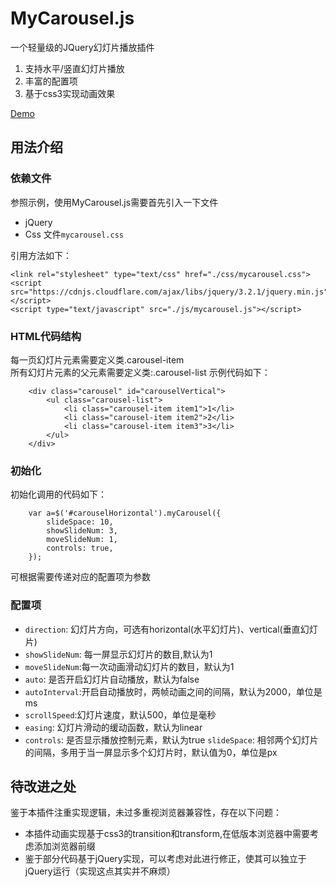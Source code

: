 # MyCarousel.js
一个轻量级的JQuery幻灯片播放插件   
1. 支持水平/竖直幻灯片播放
2. 丰富的配置项
3. 基于css3实现动画效果

[Demo](https://bobofangwei.github.io/UIcomponnets//%E8%BD%AE%E6%92%AD%E5%9B%BE/%E6%99%AE%E9%80%9A%E8%BD%AE%E6%92%AD%E5%9B%BE/demo/MyCarousel.html)

## 用法介绍
### 依赖文件
参照示例，使用MyCarousel.js需要首先引入一下文件
+ jQuery
+ Css 文件`mycarousel.css`

引用方法如下：  
```
<link rel="stylesheet" type="text/css" href="./css/mycarousel.css">
<script src="https://cdnjs.cloudflare.com/ajax/libs/jquery/3.2.1/jquery.min.js"></script>
<script type="text/javascript" src="./js/mycarousel.js"></script>
```
### HTML代码结构
每一页幻灯片元素需要定义类.carousel-item  
所有幻灯片元素的父元素需要定义类:.carousel-list
示例代码如下：
```
    <div class="carousel" id="carouselVertical">
        <ul class="carousel-list">
            <li class="carousel-item item1">1</li>
            <li class="carousel-item item2">2</li>
            <li class="carousel-item item3">3</li>
        </ul>
    </div>
```
### 初始化
初始化调用的代码如下：
```
    var a=$('#carouselHorizontal').myCarousel({
        slideSpace: 10,
        showSlideNum: 3,
        moveSlideNum: 1,
        controls: true,
    });
```
可根据需要传递对应的配置项为参数

### 配置项
* `direction`: 幻灯片方向，可选有horizontal(水平幻灯片)、vertical(垂直幻灯片)
* `showSlideNum`: 每一屏显示幻灯片的数目,默认为1
* `moveSlideNum`:每一次动画滑动幻灯片的数目，默认为1  
* `auto`: 是否开启幻灯片自动播放，默认为false 
* `autoInterval`:开启自动播放时，两帧动画之间的间隔，默认为2000，单位是ms
* `scrollSpeed`:幻灯片速度，默认500，单位是毫秒  
* `easing`: 幻灯片滑动的缓动函数，默认为linear  
* `controls`: 是否显示播放控制元素，默认为true
`slideSpace`: 相邻两个幻灯片的间隔，多用于当一屏显示多个幻灯片时，默认值为0，单位是px

## 待改进之处
鉴于本插件注重实现逻辑，未过多重视浏览器兼容性，存在以下问题：
- 本插件动画实现基于css3的transition和transform,在低版本浏览器中需要考虑添加浏览器前缀  
- 鉴于部分代码基于jQuery实现，可以考虑对此进行修正，使其可以独立于jQuery运行（实现这点其实并不麻烦）








